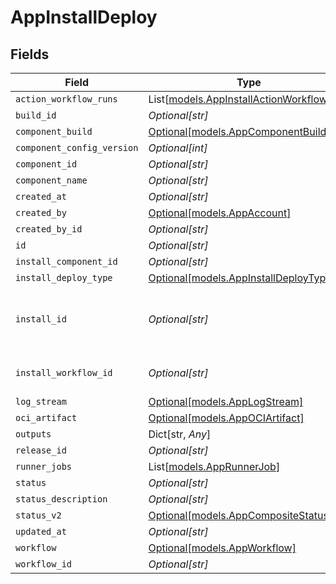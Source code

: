 # AppInstallDeploy


## Fields

| Field                                                                                | Type                                                                                 | Required                                                                             | Description                                                                          |
| ------------------------------------------------------------------------------------ | ------------------------------------------------------------------------------------ | ------------------------------------------------------------------------------------ | ------------------------------------------------------------------------------------ |
| `action_workflow_runs`                                                               | List[[models.AppInstallActionWorkflowRun](../models/appinstallactionworkflowrun.md)] | :heavy_minus_sign:                                                                   | N/A                                                                                  |
| `build_id`                                                                           | *Optional[str]*                                                                      | :heavy_minus_sign:                                                                   | N/A                                                                                  |
| `component_build`                                                                    | [Optional[models.AppComponentBuild]](../models/appcomponentbuild.md)                 | :heavy_minus_sign:                                                                   | N/A                                                                                  |
| `component_config_version`                                                           | *Optional[int]*                                                                      | :heavy_minus_sign:                                                                   | N/A                                                                                  |
| `component_id`                                                                       | *Optional[str]*                                                                      | :heavy_minus_sign:                                                                   | N/A                                                                                  |
| `component_name`                                                                     | *Optional[str]*                                                                      | :heavy_minus_sign:                                                                   | N/A                                                                                  |
| `created_at`                                                                         | *Optional[str]*                                                                      | :heavy_minus_sign:                                                                   | N/A                                                                                  |
| `created_by`                                                                         | [Optional[models.AppAccount]](../models/appaccount.md)                               | :heavy_minus_sign:                                                                   | N/A                                                                                  |
| `created_by_id`                                                                      | *Optional[str]*                                                                      | :heavy_minus_sign:                                                                   | N/A                                                                                  |
| `id`                                                                                 | *Optional[str]*                                                                      | :heavy_minus_sign:                                                                   | N/A                                                                                  |
| `install_component_id`                                                               | *Optional[str]*                                                                      | :heavy_minus_sign:                                                                   | N/A                                                                                  |
| `install_deploy_type`                                                                | [Optional[models.AppInstallDeployType]](../models/appinstalldeploytype.md)           | :heavy_minus_sign:                                                                   | N/A                                                                                  |
| `install_id`                                                                         | *Optional[str]*                                                                      | :heavy_minus_sign:                                                                   | Fields that are de-nested at read time using AfterQuery                              |
| `install_workflow_id`                                                                | *Optional[str]*                                                                      | :heavy_minus_sign:                                                                   | DEPRECATED: use WorkflowID                                                           |
| `log_stream`                                                                         | [Optional[models.AppLogStream]](../models/applogstream.md)                           | :heavy_minus_sign:                                                                   | N/A                                                                                  |
| `oci_artifact`                                                                       | [Optional[models.AppOCIArtifact]](../models/appociartifact.md)                       | :heavy_minus_sign:                                                                   | N/A                                                                                  |
| `outputs`                                                                            | Dict[str, *Any*]                                                                     | :heavy_minus_sign:                                                                   | N/A                                                                                  |
| `release_id`                                                                         | *Optional[str]*                                                                      | :heavy_minus_sign:                                                                   | N/A                                                                                  |
| `runner_jobs`                                                                        | List[[models.AppRunnerJob](../models/apprunnerjob.md)]                               | :heavy_minus_sign:                                                                   | runner details                                                                       |
| `status`                                                                             | *Optional[str]*                                                                      | :heavy_minus_sign:                                                                   | N/A                                                                                  |
| `status_description`                                                                 | *Optional[str]*                                                                      | :heavy_minus_sign:                                                                   | N/A                                                                                  |
| `status_v2`                                                                          | [Optional[models.AppCompositeStatus]](../models/appcompositestatus.md)               | :heavy_minus_sign:                                                                   | N/A                                                                                  |
| `updated_at`                                                                         | *Optional[str]*                                                                      | :heavy_minus_sign:                                                                   | N/A                                                                                  |
| `workflow`                                                                           | [Optional[models.AppWorkflow]](../models/appworkflow.md)                             | :heavy_minus_sign:                                                                   | N/A                                                                                  |
| `workflow_id`                                                                        | *Optional[str]*                                                                      | :heavy_minus_sign:                                                                   | N/A                                                                                  |